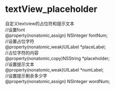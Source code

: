 # textView_placeholder
自定义textview的占位符和提示文本   
//设置font   
@property(nonatomic,assign) NSInteger fontNum;   
//设置占位字符   
@property(nonatomic,weak)UILabel  *placeLabel;   
//占位字符的内容   
@property(nonatomic,copy)NSString *placeholder;   
//设置提示文本   
@property(nonatomic,weak)UILabel  *numLabel;   
//设置提示剩余多少字   
@property(nonatomic,assign) NSInteger wordNum;    
